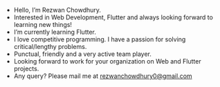 - Hello, I’m Rezwan Chowdhury.
- Interested in Web Development, Flutter and always looking forward to learning new things!
- I’m currently learning Flutter.
- I love competitive programming. I have a passion for solving critical/lengthy problems.
- Punctual, friendly and a very active team player.
- Looking forward to work for your organization on Web and Flutter projects.
- Any query? Please mail me at rezwanchowdhury0@gmail.com

<!---
rez1chy/rez1chy is a ✨ special ✨ repository because its `README.md` (this file) appears on your GitHub profile.
You can click the Preview link to take a look at your changes.
--->
